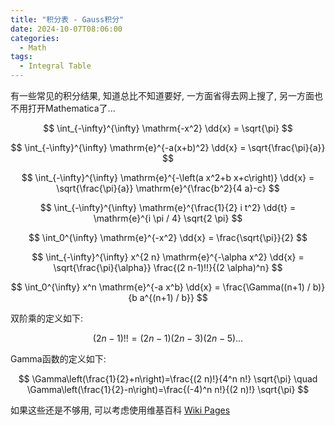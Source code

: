 ```yaml
---
title: "积分表 - Gauss积分"
date: 2024-10-07T08:06:00
categories:
  - Math
tags:
  - Integral Table
---
```


有一些常见的积分结果, 知道总比不知道要好, 一方面省得去网上搜了, 另一方面也不用打开Mathematica了...

$$
\int_{-\infty}^{\infty} \mathrm{-x^2} \dd{x} = \sqrt{\pi}
$$

$$
\int_{-\infty}^{\infty} \mathrm{e}^{-a(x+b)^2} \dd{x} = \sqrt{\frac{\pi}{a}}
$$

$$
\int_{-\infty}^{\infty} \mathrm{e}^{-\left(a x^2+b x+c\right)} \dd{x} = \sqrt{\frac{\pi}{a}} \mathrm{e}^{\frac{b^2}{4 a}-c}
$$

$$
\int_{-\infty}^{\infty} \mathrm{e}^{\frac{1}{2} i t^2} \dd{t} = \mathrm{e}^{i \pi / 4} \sqrt{2 \pi}
$$

$$
\int_0^{\infty} \mathrm{e}^{-x^2} \dd{x} = \frac{\sqrt{\pi}}{2}
$$

$$
\int_{-\infty}^{\infty} x^{2 n} \mathrm{e}^{-\alpha x^2} \dd{x} = \sqrt{\frac{\pi}{\alpha}} \frac{(2 n-1)!!}{(2 \alpha)^n}
$$

$$
\int_0^{\infty} x^n \mathrm{e}^{-a x^b} \dd{x} = \frac{\Gamma((n+1) / b)}{b a^{(n+1) / b}}
$$

双阶乘的定义如下:

$$
(2n-1)!!=(2n-1)(2n-3)(2n-5)...
$$

Gamma函数的定义如下:

$$
\Gamma\left(\frac{1}{2}+n\right)=\frac{(2 n)!}{4^n n!} \sqrt{\pi} \quad \Gamma\left(\frac{1}{2}-n\right)=\frac{(-4)^n n!}{(2 n)!} \sqrt{\pi}
$$

如果这些还是不够用, 可以考虑使用维基百科 [Wiki Pages](https://en.wikipedia.org/wiki/Gaussian_integral)

